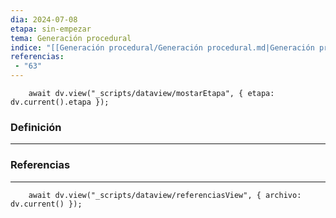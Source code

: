 ```yaml
---
dia: 2024-07-08
etapa: sin-empezar
tema: Generación procedural
indice: "[[Generación procedural/Generación procedural.md|Generación procedural]]"
referencias: 
 - "63"
---
```

```dataviewjs
	await dv.view("_scripts/dataview/mostarEtapa", { etapa: dv.current().etapa });
```
### Definición
---




### Referencias
---
```dataviewjs
	await dv.view("_scripts/dataview/referenciasView", { archivo: dv.current() });
```